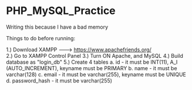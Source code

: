 # PHP_MySQL_Practice

Writing this because I have a bad memory

Things to do before running:

1.) Download XAMPP ---> https://www.apachefriends.org/ <br>
2.) Go to XAMPP Control Panel
3.) Turn ON Apache, and MySQL
4.) Build database as "login_db"
5.) Create 4 tables
  a. id - it must be INT(11), A_I (AUTO_INCREMENT), keyname must be PRIMARY
  b. name - it must be varchar(128)
  c. email - it must be varchar(255), keyname must be UNIQUE
  d. password_hash - it must be varchar(255)
